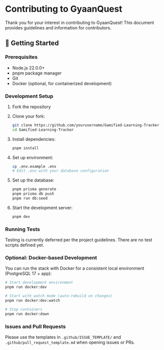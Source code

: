 # Contributing to GyaanQuest

Thank you for your interest in contributing to GyaanQuest! This document provides guidelines and information for contributors.

## 🚀 Getting Started

### Prerequisites

- Node.js 22.0.0+
- pnpm package manager
- Git
- Docker (optional, for containerized development)

### Development Setup

1. Fork the repository
2. Clone your fork:

   ```bash
   git clone https://github.com/yourusername/Gamified-Learning-Tracker.git
   cd Gamified-Learning-Tracker
   ```

3. Install dependencies:

   ```bash
   pnpm install
   ```

4. Set up environment:
   ```bash
   cp .env.example .env
   # Edit .env with your database configuration
   ```
5. Set up the database:
   ```bash
   pnpm prisma generate
   pnpm prisma db push
   pnpm run db:seed
   ```
6. Start the development server:
   ```bash
   pnpm dev
   ```

### Running Tests

Testing is currently deferred per the project guidelines. There are no test scripts defined yet.

### Optional: Docker-based Development

You can run the stack with Docker for a consistent local environment (PostgreSQL 17 + app):

```bash
# Start development environment
pnpm run docker:dev

# Start with watch mode (auto-rebuild on changes)
pnpm run docker:dev:watch

# Stop containers
pnpm run docker:down
```

### Issues and Pull Requests

Please use the templates in `.github/ISSUE_TEMPLATE/` and `.github/pull_request_template.md` when opening issues or PRs.
